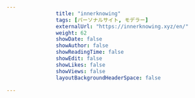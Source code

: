 ---
                title: "innerknowing"
                tags: [パーソナルサイト, モデラー]
                externalUrl: "https://innerknowing.xyz/en/"
                weight: 62
                showDate: false
                showAuthor: false
                showReadingTime: false
                showEdit: false
                showLikes: false
                showViews: false
                layoutBackgroundHeaderSpace: false
                ---

